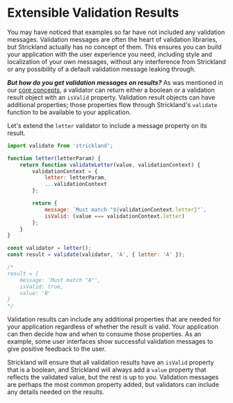 # Extensible Validation Results

You may have noticed that examples so far have not included any validation messages. Validation messages are often the heart of validation libraries, but Strickland actually has no concept of them. This ensures you can build your application with the user experience you need, including style and localization of your own messages, without any interference from Strickland or any possibility of a default validation message leaking through.

***But how do you get validation messages on results?*** As was mentioned in our [core concepts](/docs/Introduction/CoreConcepts.md), a validator can return either a boolean or a validation result object with an `isValid` property. Validation result objects can have additional properties; those properties flow through Strickland's `validate` function to be available to your application.

Let's extend the `letter` validator to include a message property on its result.

``` jsx
import validate from 'strickland';

function letter(letterParam) {
    return function validateLetter(value, validationContext) {
        validationContext = {
            letter: letterParam,
            ...validationContext
        };

        return {
            message: `Must match "${validationContext.letter}"`,
            isValid: (value === validationContext.letter)
        };
    }
}

const validator = letter();
const result = validate(validator, 'A', { letter: 'A' });

/*
result = {
    message: 'Must match "A"',
    isValid: true,
    value: 'B'
}
*/
```

Validation results can include any additional properties that are needed for your application regardless of whether the result is valid. Your application can then decide how and when to consume those properties. As an example, some user interfaces show successful validation messages to give positive feedback to the user.

Strickland will ensure that all validation results have an `isValid` property that is a boolean, and Strickland will always add a `value` property that reflects the validated value, but the rest is up to you. Validation messages are perhaps the most common property added, but validators can include any details needed on the results.
